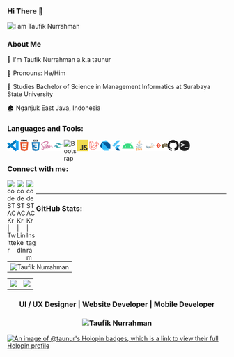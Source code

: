 ### Hi There 👋

<!--
**taunur/taunur** is a ✨ _special_ ✨ repository because its `README.md` (this file) appears on your GitHub profile.

Here are some ideas to get you started:

- 🔭 I’m currently working on ...
- 🌱 I’m currently learning ...
- 👯 I’m looking to collaborate on ...
- 🤔 I’m looking for help with ...
- 💬 Ask me about ...
- 📫 How to reach me: ...
- 😄 Pronouns: ...
- ⚡ Fun fact: ...
-->

![I am Taufik Nurrahman ](https://media.licdn.com/dms/image/C5616AQFQxn9rihHqqQ/profile-displaybackgroundimage-shrink_350_1400/0/1640270538621?e=1697673600&v=beta&t=2kFIPxGN7ie8RGntkkpJZnTe2Nb7Ls0RKh42hU7zkws)

### About Me

<p>📛 I'm Taufik Nurrahman a.k.a taunur</p>
<p>🧑 Pronouns: He/Him </p>
<p>🏫 Studies Bachelor of Science in Management Informatics at Surabaya State University</p>
<p>🏠 Nganjuk East Java, Indonesia</p>

### Languages and Tools:

[<img align="left" alt="Visual Studio Code" width="26px" src="https://raw.githubusercontent.com/github/explore/80688e429a7d4ef2fca1e82350fe8e3517d3494d/topics/visual-studio-code/visual-studio-code.png" />][webdevplaylist]
[<img align="left" alt="HTML5" width="26px" src="https://raw.githubusercontent.com/github/explore/80688e429a7d4ef2fca1e82350fe8e3517d3494d/topics/html/html.png" />][webdevplaylist]
[<img align="left" alt="CSS3" width="26px" src="https://raw.githubusercontent.com/github/explore/80688e429a7d4ef2fca1e82350fe8e3517d3494d/topics/css/css.png" />][cssplaylist]
[<img align="left" alt="Sass" width="26px" src="https://raw.githubusercontent.com/github/explore/80688e429a7d4ef2fca1e82350fe8e3517d3494d/topics/sass/sass.png" />][cssplaylist]
[<img align="left" alt="Tailwind CSS" width="26px" src="https://raw.githubusercontent.com/github/explore/80688e429a7d4ef2fca1e82350fe8e3517d3494d/topics/tailwind/tailwind.png" />][cssplaylist]
[<img align="left" alt="Bootsrap" width="30px" src="https://getbootstrap.com/docs/5.1/assets/brand/bootstrap-logo-shadow.png" />][cssplaylist]
[<img align="left" alt="JavaScript" width="26px" src="https://raw.githubusercontent.com/github/explore/80688e429a7d4ef2fca1e82350fe8e3517d3494d/topics/javascript/javascript.png" />][jsplaylist]
[<img align="left" alt="Laravel" width="26px" src="https://raw.githubusercontent.com/github/explore/e94815998e4e0713912fed477a1f346ec04c3da2/topics/laravel/laravel.png" />][webdevplaylist]
[<img align="left" alt="Dart" width="26px" src="https://raw.githubusercontent.com/github/explore/80688e429a7d4ef2fca1e82350fe8e3517d3494d/topics/dart/dart.png" />][webdevplaylist]
[<img align="left" alt="Flutter" width="26px" src="https://raw.githubusercontent.com/github/explore/361e2821e2dea67711cde99c9c40ed357061cf27/topics/flutter/flutter.png" />][webdevplaylist]
[<img align="left" alt="Android" width="26px" src="https://raw.githubusercontent.com/github/explore/80688e429a7d4ef2fca1e82350fe8e3517d3494d/topics/android/android.png" />][webdevplaylist]
[<img align="left" alt="Java" width="26px" src="https://raw.githubusercontent.com/github/explore/80688e429a7d4ef2fca1e82350fe8e3517d3494d/topics/java/java.png" />][webdevplaylist]
[<img align="left" alt="MySQL" width="26px" src="https://raw.githubusercontent.com/github/explore/80688e429a7d4ef2fca1e82350fe8e3517d3494d/topics/mysql/mysql.png" />][webdevplaylist]
[<img align="left" alt="Git" width="26px" src="https://raw.githubusercontent.com/github/explore/80688e429a7d4ef2fca1e82350fe8e3517d3494d/topics/git/git.png" />][webdevplaylist]
[<img align="left" alt="GitHub" width="26px" src="https://raw.githubusercontent.com/github/explore/78df643247d429f6cc873026c0622819ad797942/topics/github/github.png" />][webdevplaylist]
[<img align="left" alt="Terminal" width="26px" src="https://raw.githubusercontent.com/github/explore/80688e429a7d4ef2fca1e82350fe8e3517d3494d/topics/terminal/terminal.png" />][webdevplaylist]

<br />
<br />

### Connect with me:

[<img align="left" alt="codeSTACKr | Twitter" width="22px" src="https://cdn.jsdelivr.net/npm/simple-icons@v3/icons/twitter.svg" />][twitter]
[<img align="left" alt="codeSTACKr | LinkedIn" width="22px" src="https://cdn.jsdelivr.net/npm/simple-icons@v3/icons/linkedin.svg" />][linkedin]
[<img align="left" alt="codeSTACKr | Instagram" width="22px" src="https://cdn.jsdelivr.net/npm/simple-icons@v3/icons/instagram.svg" />][instagram]

<br />

---

### GitHub Stats:

<table align="center" width="100%">
  <tr>
    <td align="center">
      <img align="center" src="https://github-readme-streak-stats.herokuapp.com/?user=taunur&theme=tokyonight_duo" alt="Taufik Nurrahman" />
    </td>
  </tr>
</table>

<table align="center" width="100%">
  <tr>
    <td align="center">
      <img src="https://github-readme-stats.vercel.app/api?username=taunur&show_icons=true&theme=tokyonight">
    </td>
    <td align="center">
      <img src="https://github-readme-stats.vercel.app/api/top-langs/?username=taunur&theme=tokyonight&hide_border=false&include_all_commits=true&count_private=true&layout=compact">
    </td>
  </tr>
</table>

<h3 align="center"> UI / UX Designer | Website Developer | Mobile Developer</h3>

<h3>
  <p align="center">
    <img src="https://komarev.com/ghpvc/?username=taunur&label=Profile%20views&color=6805D3&style=flat" alt="Taufik Nurrahman" />
  </p>
</h3>

[![An image of @taunur's Holopin badges, which is a link to view their full Holopin profile](https://holopin.me/taunur)](https://holopin.io/@taunur)

<!-- [website]: https://banuacoders.com -->

[twitter]: https://twitter.com/taunur__
[instagram]: https://www.instagram.com/taunur_/
[linkedin]: https://www.linkedin.com/in/taunur/
[webdevplaylist]: https://www.youtube.com/
[jsplaylist]: https://www.youtube.com/
[cssplaylist]: https://www.youtube.com/
[reactplaylist]: https://www.youtube.com/
